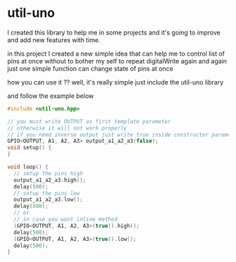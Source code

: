 # util-uno
I created this library to help me in some projects and it's going to improve and add new features
with time.

in this project I created a new simple idea that can help me to control list of  pins at once
without to bother my self to repeat digitalWrite again and again just one simple function 
can change state of pins at once 

how you can use it ?? well, it's really simple just include the util-uno library

and follow the example below 

```c++
#include <util-uno.hpp>

// you must write OUTPUT as first template parameter 
// otherwise it will not work properly 
// if you need inverse output just write true inside constructor parameter
GPIO<OUTPUT, A1, A2, A3> output_a1_a2_a3(false);
void setup() {
}

void loop() {
  // setup the pins high
  output_a1_a2_a3.high();
  delay(500);
  // setup the pins low
  output_a1_a2_a3.low();
  delay(500);
  // or 
  // in case you want inline method
  (GPIO<OUTPUT, A1, A2, A3>(true)).high();
  delay(500);
  (GPIO<OUTPUT, A1, A2, A3>(true)).low();
  delay(500);
}

```

